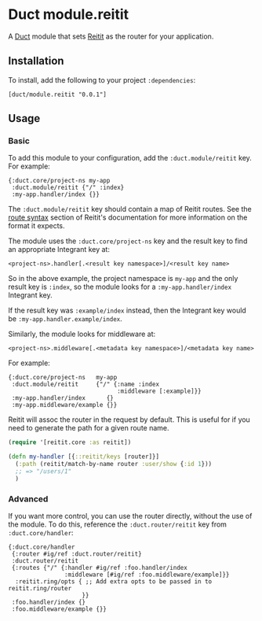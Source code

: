 # Duct module.reitit

A [Duct][] module that sets [Reitit][] as the router for your
application.

[duct]: https://github.com/duct-framework/duct
[reitit]: https://github.com/metosin/reitit

## Installation

To install, add the following to your project `:dependencies`:

    [duct/module.reitit "0.0.1"]

## Usage

### Basic

To add this module to your configuration, add the
`:duct.module/reitit` key. For example:

```edn
{:duct.core/project-ns my-app
 :duct.module/reitit {"/" :index}
 :my-app.handler/index {}}
```

The `:duct.module/reitit` key should contain a map of Reitit
routes. See the [route syntax][] section of Reitit's documentation for
more information on the format it expects.

The module uses the `:duct.core/project-ns` key and the result key to
find an appropriate Integrant key at:

    <project-ns>.handler[.<result key namespace>]/<result key name>

So in the above example, the project namespace is `my-app` and the only
result key is `:index`, so the module looks for a `:my-app.handler/index`
Integrant key.

If the result key was `:example/index` instead, then the Integrant key
would be `:my-app.handler.example/index`.

Similarly, the module looks for middleware at:

    <project-ns>.middleware[.<metadata key namespace>]/<metadata key name>

For example:

```edn
{:duct.core/project-ns   my-app
 :duct.module/reitit     {"/" {:name :index
                               :middleware [:example]}}
 :my-app.handler/index      {}
 :my-app.middleware/example {}}
```

Reitit will assoc the router in the request by default. This is useful
for if you need to generate the path for a given route name.

```clojure
(require '[reitit.core :as reitit])

(defn my-handler [{::reitit/keys [router]}]
  (:path (reitit/match-by-name router :user/show {:id 1}))
  ;; => "/users/1"
  )
```

[route syntax]: https://metosin.github.io/reitit/basics/route_syntax.html

### Advanced

If you want more control, you can use the router directly, without the
use of the module. To do this, reference the `:duct.router/reitit`
key from `:duct.core/handler`:

```edn
{:duct.core/handler
 {:router #ig/ref :duct.router/reitit}
 :duct.router/reitit
 {:routes {"/" {:handler #ig/ref :foo.handler/index
                :middleware [#ig/ref :foo.middleware/example]}}
  :reitit.ring/opts { ;; Add extra opts to be passed in to reitit.ring/router
                     }}
 :foo.handler/index {}
 :foo.middleware/example {}}
```

